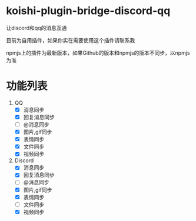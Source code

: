 # koishi-plugin-bridge-discord-qq
让discord和qq的消息互通

目前为自用插件，如果你实在需要使用这个插件请联系我

npmjs上的插件为最新版本，如果Github的版本和npmjs的版本不同步，以npmjs为准

# 功能列表
1. QQ
    - [x] 消息同步
    - [x] 回复消息同步
    - [ ] @消息同步
    - [x] 图片,gif同步
    - [x] 表情同步
    - [x] 文件同步
    - [x] 视频同步
2. Discord
    - [x] 消息同步
    - [x] 回复消息同步
    - [ ] @消息同步
    - [x] 图片,gif同步
    - [x] 表情同步
    - [ ] 文件同步
    - [x] 视频同步
